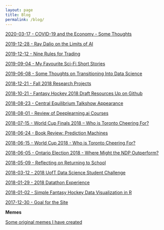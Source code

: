 ```yaml
---
layout: page
title: Blog
permalink: /blog/
---
```


<a href="https://daveveitch.github.io/blog/20200317.html">2020-03-17 - COVID-19 and the Economy - Some Thoughts</a>

<a href="https://daveveitch.github.io/blog/20191228.html">2019-12-28 - Ray Dalio on the Limits of AI</a>

<a href="https://daveveitch.github.io/blog/20191212.html">2019-12-12 - Nine Rules for Trading</a>

<a href="https://daveveitch.github.io/blog/20190904.html">2019-09-04 - My Favourite Sci-Fi Short Stories</a>

<a href="https://daveveitch.github.io/blog/20190608.html">2019-06-08 - Some Thoughts on Transitioning Into Data Science</a>

<a href="https://daveveitch.github.io/blog/20181221.html">2018-12-21 - Fall 2018 Research Projects</a>

<a href="https://daveveitch.github.io/blog/20181021.html">2018-10-21 - Fantasy Hockey 2018 Draft Resources Up on Github</a>

<a href="https://daveveitch.github.io/blog/20180823.html">2018-08-23 - Central Equilibrium Talkshow Appearance</a>

<a href="https://daveveitch.github.io/blog/20180801.html">2018-08-01 - Review of Deeplearning.ai Courses</a>

<a href="https://daveveitch.github.io/blog/20180715.html">2018-07-15 - World Cup Finals 2018 – Who is Toronto Cheering For?</a>

<a href="https://daveveitch.github.io/blog/20180624.html">2018-06-24 - Book Review: Prediction Machines</a>

<a href="https://daveveitch.github.io/blog/20180615.html">2018-06-15 - World Cup 2018 - Who is Toronto Cheering For?</a>

<a href="https://daveveitch.github.io/blog/20180605.html">2018-06-05 - Ontario Election 2018 - Where Might the NDP Outperform?</a>

<a href="https://daveveitch.github.io/blog/20180509.html">2018-05-09 - Reflecting on Returning to School</a>

<a href="https://daveveitch.github.io/blog/20180312.html">2018-03-12 - 2018 UofT Data Science Student Challenge</a>

<a href="https://daveveitch.github.io/blog/20180129.html">2018-01-29 - 2018 Datathon Experience</a>

<a href="https://daveveitch.github.io/blog/20180102.html">2018-01-02 - Simple Fantasy Hockey Data Visualization in R</a>

<a href="https://daveveitch.github.io/blog/20171230.html">2017-12-30 - Goal for the Site</a>

**Memes**

<a href="https://daveveitch.github.io/blog/memeroll.html">Some original memes I have created</a>

